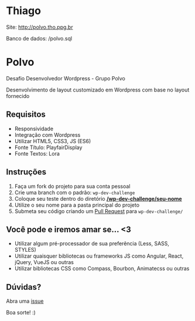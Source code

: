 # Thiago

Site: http://polvo.tho.ppg.br

Banco de dados: /polvo.sql

# Polvo

Desafio Desenvolvedor Wordpress - Grupo Polvo

Desenvolvimento de layout customizado em Wordpress com base no layout fornecido


## Requisitos
- Responsividade
- Integração com Wordpress
- Utilizar HTML5, CSS3, JS (ES6)
- Fonte Título: PlayfairDisplay
- Fonte Textos: Lora

## Instruções

1. Faça um fork do projeto para sua conta pessoal
2. Crie uma branch com o padrão: `wp-dev-challenge`
3. Coloque seu teste dentro do diretório **[/wp-dev-challenge/seu-nome](https://github.com/aline-matos/polvo/tree/wp-dev-challenge)** 
4. Utilize o seu nome para a pasta principal do projeto
5. Submeta seu código criando um [Pull Request](https://github.com/aline-matos/polvo/compare/master...wp-dev-challenge) para `wp-dev-challenge/`

## Você pode e iremos amar se... <3

- Utilizar algum pré-processador de sua preferência (Less, SASS, STYLES)
- Utilizar quaisquer bibliotecas ou frameworks JS como Angular, React, jQuery, VueJS ou outras
- Utilizar bibliotecas CSS como Compass, Bourbon, Animatecss ou outras

## Dúvidas?

Abra uma [issue](https://github.com/aline-matos/polvo/issues/new)

Boa sorte! :)
